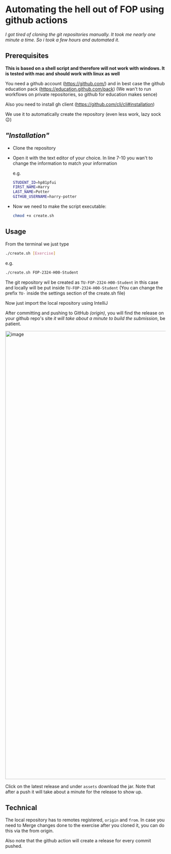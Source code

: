 # Automating the hell out of FOP using github actions

_I got tired of cloning the git repositories manually. It took me nearly one minute a time. So i took a few hours and automated it._

## Prerequisites

**This is based on a shell script and therefore will not work with windows. It is tested with mac and should work with linux as well**

You need a github account (https://github.com/) and in best case the github education pack (https://education.github.com/pack)
(We wan't to run workflows on private repositories, so github for education makes sence)

Also you need to install gh client (https://github.com/cli/cli#installation)

We use it to automatically create the repository (even less work, lazy sock 😉)

## _"Installation"_

- Clone the repository
- Open it with the text editor of your choice. In line 7-10 you wan't to change the information to match your information
  
  e.g.
  
  ```sh
  STUDENT_ID=hp81pfui
  FIRST_NAME=Harry
  LAST_NAME=Potter
  GITHUB_USERNAME=harry-potter
  ```

- Now we need to make the script executable:
  
  ```sh
  chmod +x create.sh
  ```

## Usage

From the terminal we just type

```sh
./create.sh [Exercise]
```

e.g.

```sh
./create.sh FOP-2324-H00-Student
```

The git repository wil be created as `TU-FOP-2324-H00-Student` in this case and locally will be put inside
`TU-FOP-2324-H00-Student` (You can change the prefix `TU-` inside the settings section of the create.sh file)

Now just import the local repository using IntelliJ

After committing and pushing to GitHub _(origin)_, you will find the release on your github repo's site
_it will take about a minute to build the submission_, be patient.

<img width="1405" alt="image" src="https://user-images.githubusercontent.com/64435955/285269979-b727ae67-c181-47aa-a4d1-11731691d1f7.png">

Click on the latest release and under `assets` download the jar. Note that after a push it will take about a minute for the
release to show up.

## Technical

The local repository has to remotes registered, `origin` and `from`. In case you need to Merge changes done to the exercise
after you cloned it, you can do this via the from origin.

Also note that the github action will create a release for every commit pushed.
